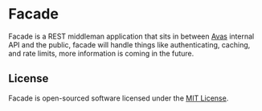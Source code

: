 Facade
======

Facade is a REST middleman application that sits in between [Avas](https://github.com/avaire/avaire) internal API and the public, facade will handle things like authenticating, caching, and rate limits, more information is coming in the future.

## License

Facade is open-sourced software licensed under the [MIT License](https://opensource.org/licenses/MIT).
